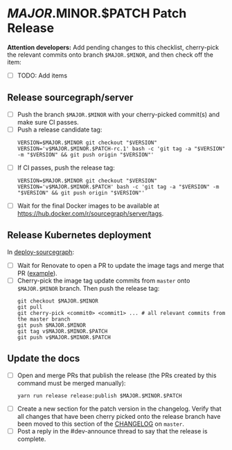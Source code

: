 <!--
DO NOTE COPY THIS ISSUE TEMPLATE MANUALLY. Use `yarn run release patch:issue <version>` from the
`dev/release` directory in the main repository to create a patch release issue, instead.

Arguments:
- $MAJOR
- $MINOR
- $PATCH
-->

# $MAJOR.$MINOR.$PATCH Patch Release

**Attention developers:** Add pending changes to this checklist, cherry-pick the relevant commits onto branch `$MAJOR.$MINOR`, and then check off the item:

- [ ] TODO: Add items

## Release sourcegraph/server

- [ ] Push the branch `$MAJOR.$MINOR` with your cherry-picked commit(s) and make sure CI passes.
- [ ] Push a release candidate tag:
    ```
    VERSION=$MAJOR.$MINOR git checkout "$VERSION"
    VERSION='v$MAJOR.$MINOR.$PATCH-rc.1' bash -c 'git tag -a "$VERSION" -m "$VERSION" && git push origin "$VERSION"'
    ```
- [ ] If CI passes, push the release tag:
    ```
    VERSION=$MAJOR.$MINOR git checkout "$VERSION"
    VERSION='v$MAJOR.$MINOR.$PATCH' bash -c 'git tag -a "$VERSION" -m "$VERSION" && git push origin "$VERSION"'
    ```
- [ ] Wait for the final Docker images to be available at https://hub.docker.com/r/sourcegraph/server/tags.

## Release Kubernetes deployment

In [deploy-sourcegraph](https://github.com/sourcegraph/deploy-sourcegraph):

- [ ] Wait for Renovate to open a PR to update the image tags and merge that PR ([example](https://github.com/sourcegraph/deploy-sourcegraph/pull/199)).
- [ ] Cherry-pick the image tag update commits from `master` onto `$MAJOR.$MINOR` branch. Then push the release tag:
    ```
    git checkout $MAJOR.$MINOR
    git pull
    git cherry-pick <commit0> <commit1> ... # all relevant commits from the master branch
    git push $MAJOR.$MINOR
    git tag v$MAJOR.$MINOR.$PATCH
    git push v$MAJOR.$MINOR.$PATCH
    ```

## Update the docs

- [ ] Open and merge PRs that publish the release (the PRs created by this command must be merged manually):
  ```
  yarn run release release:publish $MAJOR.$MINOR.$PATCH
  ```
- [ ] Create a new section for the patch version in the changelog. Verify that all changes that have been cherry picked onto the release branch have been moved to this section of the [CHANGELOG](https://github.com/sourcegraph/sourcegraph/blob/master/CHANGELOG.md) on `master`.
- [ ] Post a reply in the #dev-announce thread to say that the release is complete.
